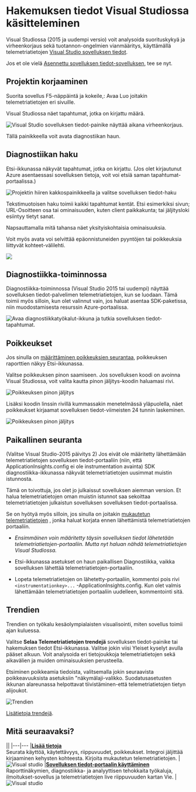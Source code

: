 <properties 
    pageTitle="Visual Studio hakemuksen tiedot käyttäminen" 
    description="Suorituskyvyn analysointi ja diagnostiikka aikana virheenkorjaus ja tuotannon." 
    services="application-insights" 
    documentationCenter=".net"
    authors="alancameronwills" 
    manager="douge"/>

<tags 
    ms.service="application-insights" 
    ms.workload="tbd" 
    ms.tgt_pltfrm="ibiza" 
    ms.devlang="na" 
    ms.topic="get-started-article" 
    ms.date="06/21/2016" 
    ms.author="awills"/>


# <a name="working-with-application-insights-in-visual-studio"></a>Hakemuksen tiedot Visual Studiossa käsitteleminen

Visual Studiossa (2015 ja uudempi versio) voit analysoida suorituskykyä ja virheenkorjaus sekä tuotannon-ongelmien vianmääritys, käyttämällä telemetriatietojen [Visual Studio sovelluksen tiedot](app-insights-overview.md).

Jos et ole vielä [Asennettu sovelluksen tiedot-sovelluksen](app-insights-asp-net.md), tee se nyt.

## <a name="run"></a>Projektin korjaaminen

Suorita sovellus F5-näppäintä ja kokeile,: Avaa Luo joitakin telemetriatietojen eri sivuille.

Visual Studiossa näet tapahtumat, jotka on kirjattu määrä.

![Visual Studio sovelluksen tiedot-painike näyttää aikana virheenkorjaus.](./media/app-insights-visual-studio/appinsights-09eventcount.png)

Tällä painikkeella voit avata diagnostiikan haun. 



## <a name="diagnostic-search"></a>Diagnostiikan haku

Etsi-ikkunassa näkyvät tapahtumat, jotka on kirjattu. (Jos olet kirjautunut Azure asentaessasi sovelluksen tietoja, voit voi etsiä saman tapahtumat-portaalissa.)

![Projektin hiiren kakkospainikkeella ja valitse sovelluksen tiedot-haku](./media/app-insights-visual-studio/34.png)

Tekstimuotoisen haku toimii kaikki tapahtumat kentät. Etsi esimerkiksi sivun; URL-Osoitteen osa tai ominaisuuden, kuten client paikkakunta; tai jäljitysloki esiintyy tietyt sanat.

Napsauttamalla mitä tahansa näet yksityiskohtaisia ominaisuuksia.

Voit myös avata voi selvittää epäonnistuneiden pyyntöjen tai poikkeuksia liittyvät kohteet-välilehti.


![](./media/app-insights-visual-studio/41.png)



## <a name="diagnostics-hub"></a>Diagnostiikka-toiminnossa

Diagnostiikka-toiminnossa (Visual Studio 2015 tai uudempi) näyttää sovelluksen tiedot-palvelimen telemetriatietojen, kun se luodaan. Tämä toimii myös silloin, kun olet valinnut vain, jos haluat asentaa SDK-paketissa, niin muodostamisesta resurssin Azure-portaalissa.

![Avaa diagnostiikkatyökalut-ikkuna ja tutkia sovelluksen tiedot-tapahtumat.](./media/app-insights-visual-studio/31.png)


## <a name="exceptions"></a>Poikkeukset

Jos sinulla on [määrittäminen poikkeuksien seurantaa](app-insights-asp-net-exceptions.md), poikkeuksen raporttien näkyy Etsi-ikkunassa. 

Valitse poikkeuksen pinon saamiseen. Jos sovelluksen koodi on avoinna Visual Studiossa, voit valita kautta pinon jäljitys-koodin haluamasi rivi.


![Poikkeuksen pinon jäljitys](./media/app-insights-visual-studio/17.png)

Lisäksi koodin linssin rivillä kummassakin menetelmässä yläpuolella, näet poikkeukset kirjaamat sovelluksen tiedot-viimeisten 24 tunnin laskeminen.

![Poikkeuksen pinon jäljitys](./media/app-insights-visual-studio/21.png)


## <a name="local-monitoring"></a>Paikallinen seuranta



(Valitse Visual Studio-2015 päivitys 2) Jos eivät ole määritetty lähettämään telemetriatietojen sovelluksen tiedot-portaaliin (niin, että ApplicationInsights.config ei ole instrumentation avainta) SDK diagnostiikka-ikkunassa näkyvät telemetriatietojen uusimmat muistin istunnosta. 

Tämä on toivottuja, jos olet jo julkaissut sovelluksen aiemman version. Et halua telemetriatietojen oman muistin istunnot saa sekoittaa telemetriatietojen julkaistun sovelluksen sovelluksen tiedot-portaalissa.

Se on hyötyä myös silloin, jos sinulla on joitakin [mukautetun telemetriatietojen](app-insights-api-custom-events-metrics.md) , jonka haluat korjata ennen lähettämistä telemetriatietojen portaaliin.


* *Ensimmäinen voin määritetty täysin sovelluksen tiedot lähetetään telemetriatietojen-portaaliin. Mutta nyt haluan nähdä telemetriatietojen Visual Studiossa.*

 * Etsi-ikkunassa asetukset on haun paikallisen Diagnostiikka, vaikka sovelluksen lähettää telemetriatietojen-portaaliin.
 * Lopeta telemetriatietojen on lähetetty-portaaliin, kommentoi pois rivi `<instrumentationkey>...` -ApplicationInsights.config. Kun olet valmis lähettämään telemetriatietojen portaaliin uudelleen, kommentointi sitä.

## <a name="trends"></a>Trendien

Trendien on työkalu kesäolympialaisten visualisointi, miten sovellus toimii ajan kuluessa. 

Valitse **Selaa Telemetriatietojen trendejä** sovelluksen tiedot-painike tai hakemuksen tiedot Etsi-ikkunassa. Valitse jokin viisi Yleiset kyselyt avulla pääset alkuun. Voit analysoida eri tietojoukkoja telemetriatietojen sekä aikavälien ja muiden ominaisuuksien perusteella. 

Etsiminen poikkeamia tiedoista, valitsemalla jokin seuraavista poikkeavuuksista asetuksiin "näkymälaji-valikko. Suodatusasetusten ikkunan alareunassa helpottavat tiivistäminen-että telemetriatietojen tietyn alijoukot.

![Trendien](./media/app-insights-visual-studio/51.png)

[Lisätietoja trendejä](app-insights-visual-studio-trends.md).

## <a name="whats-next"></a>Mitä seuraavaksi?

||
|---|---
|**[Lisää tietoja](app-insights-asp-net-more.md)**<br/>Seurata käyttöä, käytettävyys, riippuvuudet, poikkeukset. Integroi jäljittää kirjaaminen kehysten kohteesta. Kirjoita mukautetun telemetriatietojen. | ![Visual studio](./media/app-insights-visual-studio/64.png)
|**[Sovelluksen tiedot-portaalin käyttäminen](app-insights-dashboards.md)**<br/>Raporttinäkymien, diagnostiikka- ja analyyttisen tehokkaita työkaluja, ilmoitukset-sovellus ja telemetriatietojen live riippuvuuden kartan Vie. |![Visual studio](./media/app-insights-visual-studio/62.png)


 
